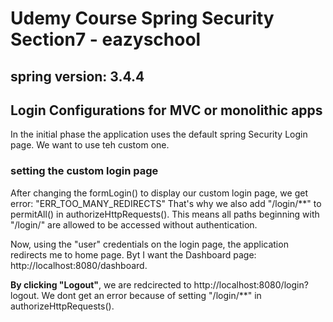 # Udemy Course Spring Security Section7 - eazyschool
## spring version: 3.4.4


## Login Configurations for MVC or monolithic apps

In the initial phase the application uses the default spring Security Login page.
We want to use teh custom one.

### setting the custom login page 
After changing the formLogin() to display our custom login page, 
we get error: "ERR_TOO_MANY_REDIRECTS"
That's why we also add "/login/**" to permitAll() in authorizeHttpRequests(). 
This means all paths beginning with "/login/" are allowed to be accessed without authentication.

Now, using the "user" credentials on the login page, the application redirects me to home page. 
Byt I want the Dashboard page: http://localhost:8080/dashboard.

**By clicking "Logout"**, we are redcirected to http://localhost:8080/login?logout.
We dont get an error because of setting "/login/**" in authorizeHttpRequests().
